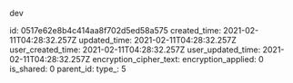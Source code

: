 dev

id: 0517e62e8b4c414aa8f702d5ed58a575
created_time: 2021-02-11T04:28:32.257Z
updated_time: 2021-02-11T04:28:32.257Z
user_created_time: 2021-02-11T04:28:32.257Z
user_updated_time: 2021-02-11T04:28:32.257Z
encryption_cipher_text: 
encryption_applied: 0
is_shared: 0
parent_id: 
type_: 5
